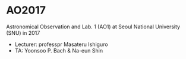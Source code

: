 # AO2017
Astronomical Observation and Lab. 1 (AO1) at Seoul National University (SNU) in 2017 

* Lecturer: professpr Masateru Ishiguro 
* TA: Yoonsoo P. Bach & Na-eun Shin
